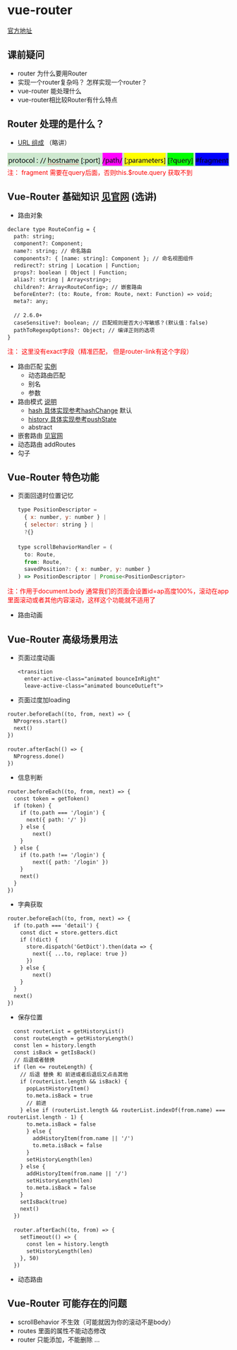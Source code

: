 # vue-router
[官方地址](https://router.vuejs.org/zh/)

## 课前疑问
 - router 为什么要用Router
 - 实现一个router复杂吗？ 怎样实现一个router？
 - vue-router 能处理什么
 - vue-router相比较Router有什么特点
  
## Router 处理的是什么？
 - [URL 组成](./images/url.webp) （略讲）
 
  <img src="./images/url.jpg" alt="URL 组成" />
<font color="#f00">注： fragment 需要在query后面，否则this.$route.query 获取不到
</font>
  
   
## Vue-Router 基础知识 [见官网](https://router.vuejs.org/zh/) (选讲)
* 路由对象
```
declare type RouteConfig = {
  path: string;
  component?: Component;
  name?: string; // 命名路由
  components?: { [name: string]: Component }; // 命名视图组件
  redirect?: string | Location | Function;
  props?: boolean | Object | Function;
  alias?: string | Array<string>;
  children?: Array<RouteConfig>; // 嵌套路由
  beforeEnter?: (to: Route, from: Route, next: Function) => void;
  meta?: any;

  // 2.6.0+
  caseSensitive?: boolean; // 匹配规则是否大小写敏感？(默认值：false)
  pathToRegexpOptions?: Object; // 编译正则的选项
}
```
<font color="#f00">注： 这里没有exact字段（精准匹配， 但是router-link有这个字段）</font>
* 路由匹配 [实例](./router-params.md)
  + 动态路由匹配
  + 别名
  + 参数
* 路由模式 [说明](./mode.md)
  + [hash 具体实现参考hashChange](https://developer.mozilla.org/zh-CN/docs/Web/API/Window/hashchange_event) 默认
  + [history 具体实现参考pushState](https://developer.mozilla.org/zh-CN/docs/Web/API/History_API)
  + abstract
* 嵌套路由 [见官网](https://router.vuejs.org/zh/guide/essentials/nested-routes.html)
* 动态路由 addRoutes
* 勾子  
 
## Vue-Router 特色功能 
* 页面回退时位置记忆 
  ``` js
  type PositionDescriptor =
    { x: number, y: number } |
    { selector: string } |
    ?{}

  type scrollBehaviorHandler = (
    to: Route,
    from: Route,
    savedPosition?: { x: number, y: number }
  ) => PositionDescriptor | Promise<PositionDescriptor>
  ```
<font color="#f00">注：作用于document.body 通常我们的页面会设置id=ap高度100%，滚动在app里面滚动或者其他内容滚动，这样这个功能就不适用了</font>
* 路由动画 

## Vue-Router 高级场景用法
* 页面过度动画
  ```
  <transition
    enter-active-class="animated bounceInRight"
    leave-active-class="animated bounceOutLeft">
  ```
* 页面过度加loading
```vue
router.beforeEach((to, from, next) => {
  NProgress.start()
  next()
})

router.afterEach(() => {
  NProgress.done()
})
```

* 信息判断
```vue
router.beforeEach((to, from, next) => {
  const token = getToken()
  if (token) {   
    if (to.path === '/login') {
      next({ path: '/' })
    } else {
        next()
    }
  } else {
    if (to.path !== '/login') {
        next({ path: '/login' })
    }
    next()
  }
})
```

* 字典获取
```vue
router.beforeEach((to, from, next) => {
  if (to.path === 'detail') {
    const dict = store.getters.dict
    if (!dict) {
      store.dispatch('GetDict').then(data => {
        next({ ...to, replace: true }) 
      })
    } else {
        next()
    }
  }
  next()
})
```

* 保存位置
```vue
  const routerList = getHistoryList()
  const routeLength = getHistoryLength()
  const len = history.length
  const isBack = getIsBack()
  // 后退或者替换
  if (len <= routeLength) {
    // 后退 替换 和 前进或者后退后又点击其他
    if (routerList.length && isBack) {
      popLastHistoryItem()
      to.meta.isBack = true
      // 前进
    } else if (routerList.length && routerList.indexOf(from.name) === routerList.length - 1) {
      to.meta.isBack = false
      } else {
        addHistoryItem(from.name || '/')
        to.meta.isBack = false
      }
      setHistoryLength(len)
    } else {
      addHistoryItem(from.name || '/')
      setHistoryLength(len)
      to.meta.isBack = false
    }
    setIsBack(true)
    next()
  })

  router.afterEach((to, from) => {
    setTimeout(() => {
      const len = history.length
      setHistoryLength(len)
    }, 50)
  })
```

* 动态路由

## Vue-Router 可能存在的问题
* scrollBehavior 不生效（可能就因为你的滚动不是body）
* routes 里面的属性不能动态修改
* router 只能添加，不能删除
...

